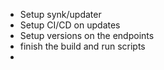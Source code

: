 - Setup synk/updater
- Setup CI/CD on updates
- Setup versions on the endpoints
- finish the build and run scripts
- 